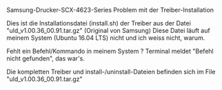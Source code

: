  Samsung-Drucker-SCX-4623-Series
 Problem mit der Treiber-Installation

 Dies ist die Installationsdatei (install.sh) der Treiber aus der Datei "uld_v1.00.36_00.91.tar.gz" (Original von Samsung)
 Diese Datei läuft auf meinem System (Ubuntu 16.04 LTS) nicht und ich weiss nicht, warum.

 Fehlt ein Befehl/Kommando in meinem System ? Terminal meldet "Befehl nicht gefunden", das war's.
 
 Die kompletten Treiber und install-/uninstall-Dateien befinden sich im File "uld_v1.00.36_00.91.tar.gz"
